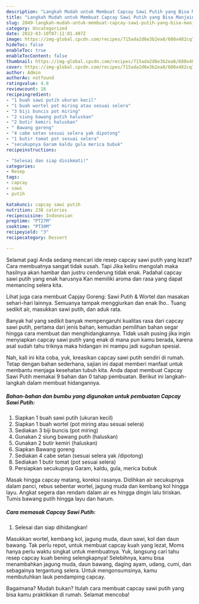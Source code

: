 ```yaml
---
description: "Langkah Mudah untuk Membuat Capcay Sawi Putih yang Bisa Manjain Lidah"
title: "Langkah Mudah untuk Membuat Capcay Sawi Putih yang Bisa Manjain Lidah"
slug: 2049-langkah-mudah-untuk-membuat-capcay-sawi-putih-yang-bisa-manjain-lidah
category: Uncategorized
date: 2022-03-10T07:11:01.497Z
image: https://img-global.cpcdn.com/recipes/715ada2d6e3b2ea8/680x482cq70/capcay-sawi-putih-foto-resep-utama.jpg
hideToc: false
enableToc: true
enableTocContent: false
thumbnail: https://img-global.cpcdn.com/recipes/715ada2d6e3b2ea8/680x482cq70/capcay-sawi-putih-foto-resep-utama.jpg
cover: https://img-global.cpcdn.com/recipes/715ada2d6e3b2ea8/680x482cq70/capcay-sawi-putih-foto-resep-utama.jpg
author: Admin
authorAv: notfound
ratingvalue: 4.8
reviewcount: 16
recipeingredient:
- "1 buah sawi putih ukuran kecil"
- "1 buah wortel pot miring atau sesuai selera"
- "3 biji buncis pot miring"
- "2 siung bawang putih haluskan"
- "2 butir kemiri haluskan"
- " Bawang goreng"
- "4 cabe setan sesuai selera yak dipotong"
- "1 butir tomat pot sesuai selera"
- "secukupnya Garam kaldu gula merica bubuk"
recipeinstructions:

- "Selesai dan siap dinikmati!"
categories:
- Resep
tags:
- capcay
- sawi
- putih

katakunci: capcay sawi putih 
nutrition: 238 calories
recipecuisine: Indonesian
preptime: "PT27M"
cooktime: "PT30M"
recipeyield: "3"
recipecategory: Dessert

---
```



Selamat pagi Anda sedang mencari ide resep capcay sawi putih yang lezat? Cara membuatnya sangat tidak susah. Tapi Jika keliru mengolah maka hasilnya akan hambar dan justru cenderung tidak enak. Padahal capcay sawi putih yang enak harusnya Kan memiliki aroma dan rasa yang dapat memancing selera kita.


Lihat juga cara membuat Capjay Goreng: Sawi Putih &amp; Wortel dan masakan sehari-hari lainnya. Semuanya tampak menggiurkan dan enak lho.. Tuang sedikit air, masukkan sawi putih, dan aduk rata.

Banyak hal yang sedikit banyak mempengaruhi kualitas rasa dari capcay sawi putih, pertama dari jenis bahan, kemudian pemilihan bahan segar hingga cara membuat dan menghidangkannya. Tidak usah pusing jika ingin menyiapkan capcay sawi putih yang enak di mana pun kamu berada, karena asal sudah tahu triknya maka hidangan ini mampu jadi suguhan spesial.


Nah, kali ini kita coba, yuk, kreasikan capcay sawi putih sendiri di rumah. Tetap dengan bahan sederhana, sajian ini dapat memberi manfaat untuk membantu menjaga kesehatan tubuh kita. Anda dapat membuat Capcay Sawi Putih memakai 9 bahan dan 0 tahap pembuatan. Berikut ini langkah-langkah dalam membuat hidangannya.

<!--inarticleads1-->

##### Bahan-bahan dan bumbu yang digunakan untuk pembuatan Capcay Sawi Putih:

1. Siapkan 1 buah sawi putih (ukuran kecil)
1. Siapkan 1 buah wortel (pot miring atau sesuai selera)
1. Sediakan 3 biji buncis (pot miring)
1. Gunakan 2 siung bawang putih (haluskan)
1. Gunakan 2 butir kemiri (haluskan)
1. Siapkan  Bawang goreng
1. Sediakan 4 cabe setan (sesuai selera yak /dipotong)
1. Sediakan 1 butir tomat (pot sesuai selera)
1. Persiapkan secukupnya Garam, kaldu, gula, merica bubuk


Masak hingga capcay matang, koreksi rasanya. Didihkan air secukupnya dalam panci, rebus sebentar wortel, jagung muda dan kembang kol hingga layu. Angkat segera dan rendam dalam air es hingga dingin lalu tiriskan. Tumis bawang putih hingga layu dan harum. 

<!--inarticleads2-->

##### Cara memasak Capcay Sawi Putih:


1. Selesai dan siap dihidangkan!

Masukkan wortel, kembang kol, jagung muda, daun sawi, kol dan daun bawang. Tak perlu repot, untuk membuat capcay kuah yang lezat, Moms hanya perlu waktu singkat untuk membuatnya. Yuk, langsung cari tahu resep capcay kuah bening selengkapnya! Selebihnya, kamu bisa menambahkan jagung muda, daun bawang, daging ayam, udang, cumi, dan sebagainya tergantung selera. Untuk mengonsumsinya, kamu membutuhkan lauk pendamping capcay. 

Bagaimana? Mudah bukan? Itulah cara membuat capcay sawi putih yang bisa kamu praktikkan di rumah. Selamat mencoba!
